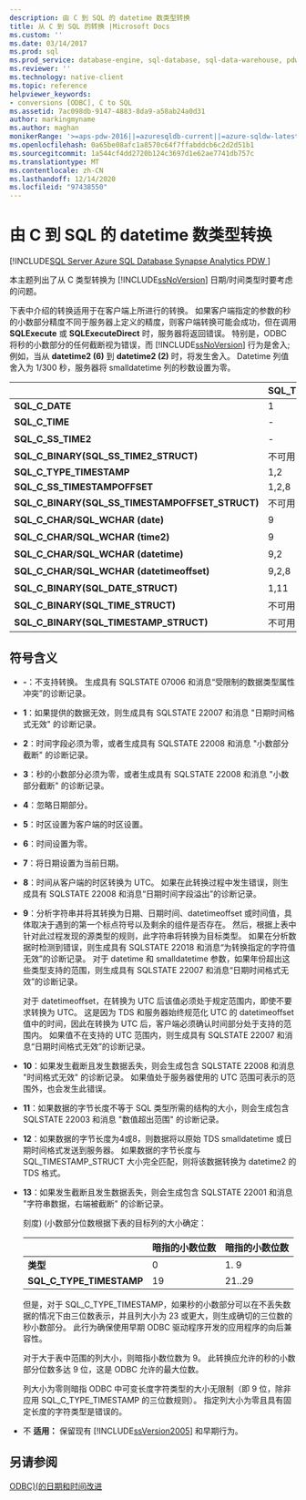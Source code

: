 ```yaml
---
description: 由 C 到 SQL 的 datetime 数类型转换
title: 从 C 到 SQL 的转换 |Microsoft Docs
ms.custom: ''
ms.date: 03/14/2017
ms.prod: sql
ms.prod_service: database-engine, sql-database, sql-data-warehouse, pdw
ms.reviewer: ''
ms.technology: native-client
ms.topic: reference
helpviewer_keywords:
- conversions [ODBC], C to SQL
ms.assetid: 7ac098db-9147-4883-8da9-a58ab24a0d31
author: markingmyname
ms.author: maghan
monikerRange: '>=aps-pdw-2016||=azuresqldb-current||=azure-sqldw-latest||>=sql-server-2016||>=sql-server-linux-2017||=azuresqldb-mi-current'
ms.openlocfilehash: 0a65be08afc1a8570c64f7ffabddcb6c2d2d51b1
ms.sourcegitcommit: 1a544cf4dd2720b124c3697d1e62ae7741db757c
ms.translationtype: MT
ms.contentlocale: zh-CN
ms.lasthandoff: 12/14/2020
ms.locfileid: "97438550"
---
```

# <a name="datetime-data-type-conversions-from-c-to-sql"></a>由 C 到 SQL 的 datetime 数类型转换
[!INCLUDE[SQL Server Azure SQL Database Synapse Analytics PDW ](../../includes/applies-to-version/sql-asdb-asdbmi-asa-pdw.md)]

  本主题列出了从 C 类型转换为 [!INCLUDE[ssNoVersion](../../includes/ssnoversion-md.md)] 日期/时间类型时要考虑的问题。  
  
 下表中介绍的转换适用于在客户端上所进行的转换。 如果客户端指定的参数的秒的小数部分精度不同于服务器上定义的精度，则客户端转换可能会成功，但在调用 **SQLExecute** 或 **SQLExecuteDirect** 时，服务器将返回错误。 特别是，ODBC 将秒的小数部分的任何截断视为错误，而 [!INCLUDE[ssNoVersion](../../includes/ssnoversion-md.md)] 行为是舍入; 例如，当从 **datetime2 (6)** 到 **datetime2 (2)** 时，将发生舍入。 Datetime 列值舍入为 1/300 秒，服务器将 smalldatetime 列的秒数设置为零。  
  
|   | SQL_TYPE_DATE | SQL_TYPE_TIME | SQL_SS_TIME2 | SQL_TYPE_TIMESTAMP | SQL_SS_TIMSTAMPOFFSET | SQL_CHAR | SQL_WCHAR |
| - | ------------- | ------------- | ------------ | ------------------ | --------------------- | -------- | --------- |
| **SQL_C_DATE** |1|-|-|1,6|1,5,6|1,13|1,13|  
| **SQL_C_TIME** |-|1|1|1,7|1、5、7|1,13|1,13|  
| **SQL_C_SS_TIME2** |-|1,3|1,10|1,7|1、5、7|1,13|1,13|  
| **SQL_C_BINARY(SQL_SS_TIME2_STRUCT)** |不可用|不可用|1,10,11|不可用|不可用|不可用|不可用|  
| **SQL_C_TYPE_TIMESTAMP** |1,2|1,3,4|1,4,10|1,10|1,5,10|1,13|1,13|  
| **SQL_C_SS_TIMESTAMPOFFSET** |1,2,8|1,3,4,8|1,4,8,10|1,8,10|1,10|1,13|1,13|  
| **SQL_C_BINARY(SQL_SS_TIMESTAMPOFFSET_STRUCT)** |不可用|不可用|不可用|不可用|1,10,11|不可用|不可用|  
| **SQL_C_CHAR/SQL_WCHAR (date)** |9|9|9|9,6|9,5,6|不可用|不可用|  
| **SQL_C_CHAR/SQL_WCHAR (time2)** |9|9，3|9,10|9,7,10|9,5,7,10|不可用|不可用|  
| **SQL_C_CHAR/SQL_WCHAR (datetime)** |9,2|9，3，4|9,4,10|9,10|9,5,10|不可用|不可用|  
| **SQL_C_CHAR/SQL_WCHAR (datetimeoffset)** |9,2,8|9、3、4、8|9,4,8,10|9,8,10|9,10|不可用|不可用|  
| **SQL_C_BINARY(SQL_DATE_STRUCT)** |1,11|不可用|不可用|不可用|不可用|不可用|不可用|  
| **SQL_C_BINARY(SQL_TIME_STRUCT)** |不可用|不可用|不可用|不可用|不可用|不可用|不可用|  
| **SQL_C_BINARY(SQL_TIMESTAMP_STRUCT)** |不可用|不可用|不可用|不可用|不可用|不可用|空值|  
  
## <a name="key-to-symbols"></a>符号含义  
  
-   **-**：不支持转换。 生成具有 SQLSTATE 07006 和消息“受限制的数据类型属性冲突”的诊断记录。  
  
-   **1**：如果提供的数据无效，则生成具有 SQLSTATE 22007 和消息 "日期时间格式无效" 的诊断记录。  
  
-   **2**：时间字段必须为零，或者生成具有 SQLSTATE 22008 和消息 "小数部分截断" 的诊断记录。  
  
-   **3**：秒的小数部分必须为零，或者生成具有 SQLSTATE 22008 和消息 "小数部分截断" 的诊断记录。  
  
-   **4**：忽略日期部分。  
  
-   **5**：时区设置为客户端的时区设置。  
  
-   **6**：时间设置为零。  
  
-   **7**：将日期设置为当前日期。  
  
-   **8**：时间从客户端的时区转换为 UTC。 如果在此转换过程中发生错误，则生成具有 SQLSTATE 22008 和消息“日期时间字段溢出”的诊断记录。  
  
-   **9**：分析字符串并将其转换为日期、日期时间、datetimeoffset 或时间值，具体取决于遇到的第一个标点符号以及剩余的组件是否存在。 然后，根据上表中针对此过程发现的源类型的规则，此字符串将转换为目标类型。 如果在分析数据时检测到错误，则生成具有 SQLSTATE 22018 和消息“为转换指定的字符值无效”的诊断记录。 对于 datetime 和 smalldatetime 参数，如果年份超出这些类型支持的范围，则生成具有 SQLSTATE 22007 和消息“日期时间格式无效”的诊断记录。  
  
     对于 datetimeoffset，在转换为 UTC 后该值必须处于规定范围内，即使不要求转换为 UTC。 这是因为 TDS 和服务器始终规范化 UTC 的 datetimeoffset 值中的时间，因此在转换为 UTC 后，客户端必须确认时间部分处于支持的范围内。 如果值不在支持的 UTC 范围内，则生成具有 SQLSTATE 22007 和消息“日期时间格式无效”的诊断记录。  
  
-   **10**：如果发生截断且发生数据丢失，则会生成包含 SQLSTATE 22008 和消息 "时间格式无效" 的诊断记录。 如果值处于服务器使用的 UTC 范围可表示的范围外，也会发生此错误。  
  
-   **11**：如果数据的字节长度不等于 SQL 类型所需的结构的大小，则会生成包含 SQLSTATE 22003 和消息 "数值超出范围" 的诊断记录。  
  
-   **12**：如果数据的字节长度为4或8，则数据将以原始 TDS smalldatetime 或日期时间格式发送到服务器。 如果数据的字节长度与 SQL_TIMESTAMP_STRUCT 大小完全匹配，则将该数据转换为 datetime2 的 TDS 格式。  
  
-   **13**：如果发生截断且发生数据丢失，则会生成包含 SQLSTATE 22001 和消息 "字符串数据，右端被截断" 的诊断记录。  
  
     刻度)  (小数部分位数根据下表的目标列的大小确定：  
  
    |   | 暗指的小数位数 | 暗指的小数位数 |
    | - | ------------- | ------------- |
    | **类型** | 0 | 1. 9 |  
    |**SQL_C_TYPE_TIMESTAMP** |19|21..29|  
  
     但是，对于 SQL_C_TYPE_TIMESTAMP，如果秒的小数部分可以在不丢失数据的情况下由三位数表示，并且列大小为 23 或更大，则生成确切的三位数的秒小数部分。 此行为确保使用早期 ODBC 驱动程序开发的应用程序的向后兼容性。  
  
     对于大于表中范围的列大小，则暗指小数位数为 9。 此转换应允许的秒的小数部分位数多达 9 位，这是 ODBC 允许的最大位数。  
  
     列大小为零则暗指 ODBC 中可变长度字符类型的大小无限制（即 9 位，除非应用 SQL_C_TYPE_TIMESTAMP 的三位数规则）。 指定列大小为零且具有固定长度的字符类型是错误的。  
  
-   不 **适用：** 保留现有 [!INCLUDE[ssVersion2005](../../includes/ssversion2005-md.md)] 和早期行为。  
  
## <a name="see-also"></a>另请参阅  
 [ODBC&#41;&#40;的日期和时间改进 ](../../relational-databases/native-client-odbc-date-time/date-and-time-improvements-odbc.md)  
  
  
